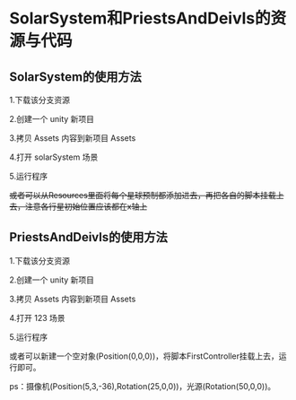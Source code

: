 # SolarSystem和PriestsAndDeivls的资源与代码

## SolarSystem的使用方法

1.下载该分支资源

2.创建一个 unity 新项目

3.拷贝 Assets 内容到新项目 Assets

4.打开 solarSystem 场景

5.运行程序

~~或者可以从Resources里面将每个星球预制都添加进去，再把各自的脚本挂载上去，注意各行星初始位置应该都在x轴上~~

## PriestsAndDeivls的使用方法

1.下载该分支资源

2.创建一个 unity 新项目

3.拷贝 Assets 内容到新项目 Assets

4.打开 123 场景

5.运行程序

或者可以新建一个空对象(Position(0,0,0))，将脚本FirstController挂载上去，运行即可。

ps：摄像机(Position(5,3,-36),Rotation(25,0,0))，光源(Rotation(50,0,0))。